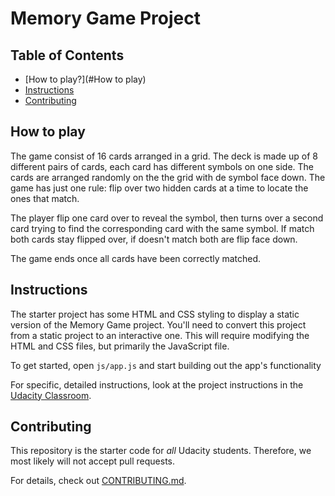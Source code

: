 # Memory Game Project

## Table of Contents

* [How to play?](#How to play)
* [Instructions](#instructions)
* [Contributing](#contributing)

## How to play

The game consist of 16 cards arranged in a grid.
The deck is made up of 8 different pairs of cards, each card has different symbols on one side. The cards are arranged randomly on the the grid with de symbol face down.
The game has just one rule: flip over two hidden cards at a time to locate the ones that match.

The player flip one card over to reveal the symbol, then turns over a second card trying to find the corresponding card with the same symbol. If match both cards stay flipped over, if doesn't match both are flip face down.

The game ends once all cards have been correctly matched.

## Instructions

The starter project has some HTML and CSS styling to display a static version of the Memory Game project. You'll need to convert this project from a static project to an interactive one. This will require modifying the HTML and CSS files, but primarily the JavaScript file.

To get started, open `js/app.js` and start building out the app's functionality

For specific, detailed instructions, look at the project instructions in the [Udacity Classroom](https://classroom.udacity.com/me).

## Contributing

This repository is the starter code for _all_ Udacity students. Therefore, we most likely will not accept pull requests.

For details, check out [CONTRIBUTING.md](CONTRIBUTING.md).
